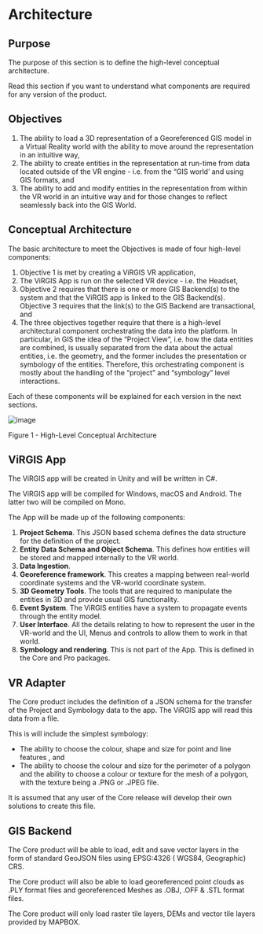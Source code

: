 # ​Architecture

## ​Purpose

The purpose of this section is to define the high-level conceptual architecture.

Read this section if you want to understand what components are required for any version of the product.

## Objectives

1. The ability to load a 3D representation of a Georeferenced GIS model in a Virtual Reality world with the ability to move around the representation in an intuitive way,
2. The ability to create entities in the representation at run-time from data located outside of the VR engine - i.e. from the “GIS world’ and using GIS formats, and
3. The ability to add and modify entities in the representation from within the VR world in an intuitive way and for those changes to reflect seamlessly back into the GIS World.

## ​Conceptual Architecture

The basic architecture to meet the Objectives is made of four high-level components:

1. Objective 1 is met by creating a ViRGIS VR application,
2. The ViRGIS App is run on the selected VR device - i.e. the Headset,
3. Objective 2 requires that there is one or more GIS Backend(s) to the system and that the ViRGIS app is linked to the GIS Backend(s). Objective 3 requires that the link(s) to the GIS Backend are transactional, and
4. The three objectives together require that there is a high-level architectural component orchestrating the data into the platform. In particular, in GIS the idea of the “Project View”, i.e. how the data entities are combined, is usually separated from the data about the actual entities, i.e. the geometry, and the former includes the presentation or symbology of the entities. Therefore, this orchestrating component is mostly about the handling of the “project” and “symbology” level interactions.

Each of these components will be explained for each version in the next sections.

![image](../images/architecture.png)

Figure 1 - High-Level Conceptual Architecture


## ​ViRGIS App

The ViRGIS app will be created in Unity and will be written in C#.

The ViRGIS app will be compiled for Windows, macOS and Android. The latter two will be compiled on Mono.

The App will be made up of the following components:

1. **Project Schema**. This JSON based schema defines the data structure for the definition of the project.
2. **Entity Data Schema and Object Schema**. This defines how entities will be stored and mapped internally to the VR world.
3. **Data Ingestion**.
4. **Georeference framework**. This creates a mapping between real-world coordinate systems and the VR-world coordinate system.
5. **3D Geometry Tools**. The tools that are required to manipulate the entities in 3D and provide usual GIS functionality.
6. **Event System**. The ViRGIS entities have a system to propagate events through the entity model.
7. **User Interface**. All the details relating to how to represent the user in the VR-world and the UI, Menus and controls to allow them to work in that world.
8. **Symbology and rendering**. This is not part of the App. This is defined in the Core and Pro packages.

## ​VR Adapter

The Core product includes the definition of a JSON schema for the transfer of the Project and Symbology data to the app. The ViRGIS app will read this data from a file.

This is will include the simplest symbology:

*   The ability to choose the colour, shape and size for point and line features , and
*   The ability to choose the colour and size for the perimeter of a polygon and the ability to choose a colour or texture for the mesh of a polygon, with the texture being a .PNG or .JPEG file.

It is assumed that any user of the Core release will develop their own solutions to create this file.

## ​GIS Backend

The Core product will be able to load, edit and save vector layers in the form of standard GeoJSON files using EPSG:4326 ( WGS84, Geographic) CRS.

The Core product will also be able to load georeferenced point clouds as .PLY format files and georeferenced Meshes as .OBJ, .OFF & .STL format files.

The Core product will only load raster tile layers, DEMs and vector tile layers provided by MAPBOX.
